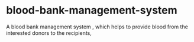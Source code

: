 # blood-bank-management-system
A blood bank management system , which helps to provide blood from the interested donors to the recipients,
